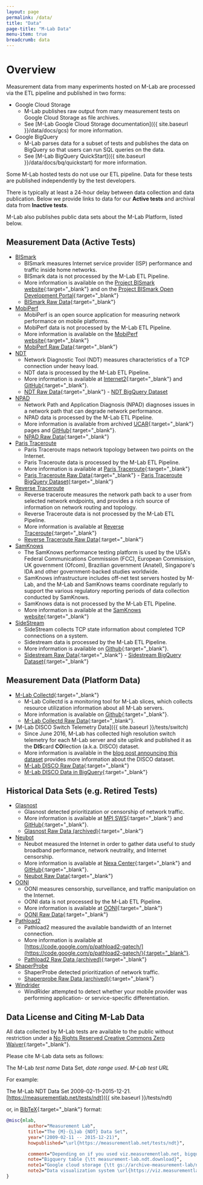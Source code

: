 ```yaml
---
layout: page
permalink: /data/
title: "Data"
page-title: "M-Lab Data"
menu-item: true
breadcrumb: data
---
```


# Overview

Measurement data from many experiments hosted on M-Lab are processed via the ETL pipeline and published in two forms:

* Google Cloud Storage
  * M-Lab publishes raw output from many measurement tests on Google Cloud Storage as file archives.
  * See [M-Lab Google Cloud Storage documentation]({{ site.baseurl }}/data/docs/gcs) for more information.
* Google BigQuery
  * M-Lab parses data for a subset of tests and publishes the data on BigQuery so that users can run SQL queries on the data.
  * See [M-Lab BigQuery QuickStart]({{ site.baseurl }}/data/docs/bq/quickstart) for more information.

Some M-Lab hosted tests do not use our ETL pipeline. Data for these tests are published independently by the test developers.

There is typically at least a 24-hour delay between data collection and data publication. Below we provide links to data for our **Active tests** and archival data from **Inactive tests**.

M-Lab also publishes public data sets about the M-Lab Platform, listed below.

## Measurement Data (Active Tests)

* [BISmark]({{site.baseurl}}/tests/bismark)
  * BISmark measures Internet service provider (ISP) performance and traffic inside home networks.
  * BISmark data is not processed by the M-Lab ETL Pipeline.
  * More information is available on the [Project BISmark website](http://projectbismark.net/){:target="_blank"} and on the [Project BISmark Open Development Portal](http://projectbismark.github.io/){:target="_blank"}
  * [BISmark Raw Data](http://uploads.projectbismark.net/){:target="_blank"}
* [MobiPerf]({{site.baseurl}}/tests/mobiperf)
  * MobiPerf is an open source application for measuring network performance on mobile platforms.
  * MobiPerf data is not processed by the M-Lab ETL Pipeline.
  * More information is available on the [MobiPerf website](http://www.mobiperf.com/){:target="_blank"}
  * [MobiPerf Raw Data](https://console.cloud.google.com/storage/browser/openmobiledata_public){:target="_blank"}
* [NDT]({{site.baseurl}}/tests/ndt)
  * Network Diagnostic Tool (NDT) measures characteristics of a TCP connection under heavy load.
  * NDT data is processed by the M-Lab ETL Pipeline.
  * More information is available at [Internet2](http://software.internet2.edu/ndt/){:target="_blank"} and [GitHub](https://github.com/ndt-project/ndt){:target="_blank"}.
  * [NDT Raw Data](https://console.developers.google.com/storage/browser/archive-measurement-lab/ndt/){:target="_blank"} - [NDT BigQuery Dataset](https://bigquery.cloud.google.com/dataset/measurement-lab:ndt)
* [NPAD]({{site.baseurl}}/tests/npad)
  * Network Path and Application Diagnosis (NPAD) diagnoses issues in a network path that can degrade network performance.
  * NPAD data is processed by the M-Lab ETL Pipeline.
  * More information is available from archived [UCAR](https://web.archive.org/web/20180714140225/https://www.ucar.edu/npad/){:target="_blank"} pages and [GitHub](https://github.com/npad/npad){:target="_blank"}.
  * [NPAD Raw Data](https://console.developers.google.com/storage/browser/archive-measurement-lab/npad/){:target="_blank"}
* [Paris Traceroute]({{site.baseurl}}/tests/paris_traceroute)
  * Paris Traceroute maps network topology between two points on the Internet.
  * Paris Traceroute data is processed by the M-Lab ETL Pipeline.
  * More information is available at [Paris Traceroute](http://www.paris-traceroute.net/){:target="_blank"}
  * [Paris Traceroute Raw Data](https://console.developers.google.com/storage/browser/archive-measurement-lab/paris-traceroute/){:target="_blank"} - [Paris Traceroute BigQuery Dataset](https://bigquery.cloud.google.com/table/measurement-lab:base_tables.traceroute){:target="_blank"}
* [Reverse Traceroute]({{site.baseurl}}/tests/reverse_traceroute)
  * Reverse traceroute measures the network path back to a user from selected network endpoints, and provides a rich source of information on network routing and topology.
  * Reverse Traceroute data is not processed by the M-Lab ETL Pipeline.
  * More information is available at [Reverse Traceroute](https://research.cs.washington.edu/networking/astronomy/reverse-traceroute.html){:target="_blank"}
  * [Reverse Traceroute Raw Data](https://console.cloud.google.com/storage/browser/m-lab_revtr){:target="_blank"}
* [SamKnows]({{site.baseurl}}/tests/samknows)
  * The SamKnows performance testing platform is used by the USA's Federal Communications Commission (FCC), European Commission, UK government (Ofcom), Brazilian government (Anatel), Singapore's IDA and other government-backed studies worldwide.
  * SamKnows infrastructure includes off-net test servers hosted by M-Lab, and the M-Lab and SamKnows teams coordinate regularly to support the various regulatory reporting periods of data collection conducted by SamKnows.
  * SamKnows data is not processed by the M-Lab ETL Pipeline.
  * More information is available at the [SamKnows website](https://www.samknows.com/){:target="_blank"}
* [SideStream]({{site.baseurl}}/tests/sidestream)
  * SideStream collects TCP state information about completed TCP connections on a system.
  * Sidestream data is processed by the M-Lab ETL Pipeline.
  * More information is available on [Github](https://github.com/npad/sidestream){:target="_blank"}.
  * [Sidestream Raw Data](https://console.developers.google.com/storage/browser/archive-measurement-lab/sidestream/){:target="_blank"} - [Sidestream BigQuery Dataset](https://bigquery.cloud.google.com/dataset/measurement-lab:sidestream){:target="_blank"}

## Measurement Data (Platform Data)

* [M-Lab Collectd](https://github.com/m-lab/collectd-mlab){:target="_blank"}
  * M-Lab Collectd is a monitoring tool for M-Lab slices, which collects resource utilization information about all M-Lab servers.
  * More information is available on [Github](https://github.com/m-lab/collectd-mlab){:target="_blank"}.
  * [M-Lab Collectd Raw Data](https://console.developers.google.com/storage/browser/archive-measurement-lab/utilization/){:target="_blank"}.
* [M-Lab DISCO Switch Telemetry Data]({{ site.baseurl }}/tests/switch)
  * Since June 2016, M-Lab has collected high resolution switch telemetry for each M-Lab server and site uplink and published it as the **DIS**card **CO**llection (a.k.a. DISCO) dataset.
  * More information is available in the [blog post announcing this dataset]({{site.baseurl}}/blog/disco-dataset/#new-disco-switch-telemetry-dataset) provides more information about the DISCO dataset.
  * [M-Lab DISCO Raw Data](https://console.developers.google.com/storage/browser/archive-measurement-lab/switch/){:target="_blank"}
  * [M-Lab DISCO Data in BigQuery](https://console.cloud.google.com/bigquery?project=measurement-lab&p=measurement-lab&d=utilization&t=switch&page=table){:target="_blank"}

## Historical Data Sets (e.g. Retired Tests)

* [Glasnost]({{site.baseurl}}/tests/glasnost)
  * Glasnost detected prioritization or censorship of network traffic.
  * More information is available at [MPI SWS](http://broadband.mpi-sws.org/transparency/bttest-mlab.php){:target="_blank"} and [GitHub](https://github.com/marcelscode/glasnost){:target="_blank"}.
  * [Glasnost Raw Data (archived)](https://console.developers.google.com/storage/browser/archive-measurement-lab/glasnost/){:target="_blank"}
* [Neubot]({{site.baseurl}}/tests/neubot)
  * Neubot measured the Internet in order to gather data useful to study broadband performance, network neutrality, and Internet censorship.
  * More information is available at [Nexa Center](https://neubot.nexacenter.org/){:target="_blank"} and [GitHub](https://github.com/neubot){:target="_blank"}.
  * [Neubot Raw Data](https://console.developers.google.com/storage/browser/archive-measurement-lab/neubot/){:target="_blank"}
* [OONI]({{site.baseurl}}/tests/ooni)
  * OONI measures censorship, surveillance, and traffic manipulation on the Internet.
  * OONI data is not processed by the M-Lab ETL Pipeline.
  * More information is available at [OONI](https://ooni.torproject.org/){:target="_blank"}
  * [OONI Raw Data](https://console.developers.google.com/storage/browser/archive-measurement-lab/ooni/){:target="_blank"}
* [Pathload2]({{site.baseurl}}/tests/pathload2)
  * Pathload2 measured the available bandwidth of an Internet connection.
  * More information is available at [https://code.google.com/p/pathload2-gatech/](https://code.google.com/p/pathload2-gatech/){:target="_blank"}.
  * [Pathload2 Raw Data (archived)](https://console.developers.google.com/storage/browser/archive-measurement-lab/pathload2/){:target="_blank"}
* [ShaperProbe]({{site.baseurl}}/tests/shaperprobe)
  * ShaperProbe detected prioritization of network traffic.
  * [Shaperprobe Raw Data (archived)](https://console.developers.google.com/storage/browser/archive-measurement-lab/shaperprobe/){:target="_blank"}
* [Windrider]({{site.baseurl}}/tests/windrider)
  * WindRider attempted to detect whether your mobile provider was performing application- or service-specific differentiation.

## Data License and Citing M-Lab Data

All data collected by M-Lab tests are available to the public without restriction under a [No Rights Reserved Creative Commons Zero Waiver](http://creativecommons.org/about/cc0){:target="_blank"}.

Please cite M-Lab data sets as follows:

The M-Lab *test name* Data Set, *date range used*. *M-Lab test URL*

For example:

The M-Lab NDT Data Set 2009-02-11–2015-12-21. [https://measurementlab.net/tests/ndt]({{ site.baseurl }}/tests/ndt)

or, in [BibTeX](https://en.wikipedia.org/wiki/BibTeX){:target="_blank"} format:

```bibtex
@misc{mlab,
        author="Measurement Lab",
        title="The {M}-{L}ab {NDT} Data Set",
        year="(2009-02-11 -- 2015-12-21)",
        howpublished="\url{https://measurementlab.net/tests/ndt}",

        comment="Depending on if you used viz.measurementlab.net, bigquery, or the raw data, please use one of the following notes:",
        note="Bigquery table {\tt measurement-lab.ndt.download}",
        note1="Google cloud storage {\tt gs://archive-measurement-lab/ndt}",
        note2="Data visualization system \url{https://viz.measurementlab.net}",
}
```
